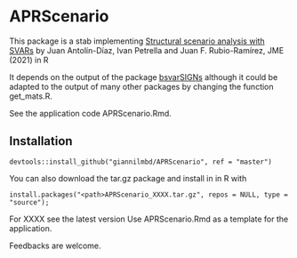 # APRScenario
This package is a stab implementing [Structural scenario analysis with SVARs](https://www.sciencedirect.com/science/article/abs/pii/S0304393220300751) by Juan Antolín-Díaz, Ivan Petrella and Juan F. Rubio-Ramírez, JME (2021) in R

It depends on the output of the package [bsvarSIGNs](https://github.com/bsvars/bsvarSIGNs) although it could be adapted to the output of many other packages by changing the function get_mats.R.

See the application code APRScenario.Rmd. 

## Installation
```
devtools::install_github("giannilmbd/APRScenario", ref = "master")
```
You can also download the tar.gz package and install in in R with 
```
install.packages("<path>APRScenario_XXXX.tar.gz", repos = NULL, type = "source");
```
For XXXX see the latest version
Use APRScenario.Rmd as a template for the application. 

Feedbacks are welcome.
